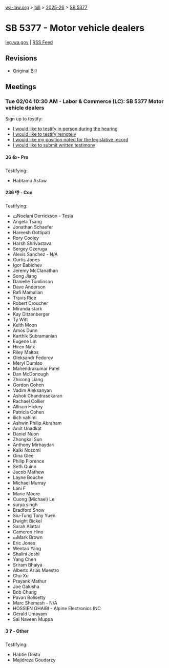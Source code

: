 [wa-law.org](/) > [bill](/bill/) > [2025-26](/bill/2025-26/) > [SB 5377](/bill/2025-26/sb/5377/)

# SB 5377 - Motor vehicle dealers
[leg.wa.gov](https://app.leg.wa.gov/billsummary?BillNumber=5377&Year=2025&Initiative=false) | [RSS Feed](./rss.xml)

## Revisions
* [Original Bill](1/)

## Meetings
### Tue 02/04 10:30 AM - Labor & Commerce (LC): SB 5377 Motor vehicle dealers
Sign up to testify:
* [I would like to testify in person during the hearing](https://app.leg.wa.gov/csi/Testifier/Add?chamber=House&mId=32666&aId=162810&caId=25282&tId=1)
* [I would like to testify remotely](https://app.leg.wa.gov/csi/Testifier/Add?chamber=House&mId=32666&aId=162810&caId=25282&tId=2)
* [I would like my position noted for the legislative record](https://app.leg.wa.gov/csi/Testifier/Add?chamber=House&mId=32666&aId=162810&caId=25282&tId=3)
* [I would like to submit written testimony](https://app.leg.wa.gov/csi/Testifier/Add?chamber=House&mId=32666&aId=162810&caId=25282&tId=4)

#### 36 👍 - Pro
Testifying:
* Habtamu Asfaw

#### 236 👎 - Con
Testifying:
* 💵Noelani Derrickson - [Tesla](/org/tesla/)
* Angela Tsang
* Jonathan Schaefer
* Hareesh Gottipati
* Rory Cooley
* Harsh Shrivastava
* Sergey Ozeruga
* Alexis Sanchez - N/A
* Curtis Jones
* Igor Babichev
* Jeremy McClanathan
* Song Jiang
* Danielle Tomlinson
* Dave Anderson
* Rafi Mamalian
* Travis Rice
* Robert Croucher
* Miranda stark
* Kay Ditzenberger
* Ty Witt
* Keith Moon
* Amos Dunn
* Karthik Subramanian
* Eugene Lin
* Hiren Naik
* Riley Maltos
* Oleksandr Fedorov
* Meryl Dumlao
* Mahendrakumar Patel
* Dan McDonough
* Zhicong Liang
* Gordon Cohen
* Vadim Aleksanyan
* Ashok Chandrasekaran
* Rachael Collier
* Allison Hickey
* Patricia Cohen
* ilich vahimi
* Ashwin Philip Abraham
* Amit Unadkat
* Daniel Nuon
* Zhongkai Sun
* Anthony Mirhaydari
* Kalki Nozomi
* Gina Glee
* Philip Florence
* Seth Quinn
* Jacob Mathew
* Layne Bouche
* Michael Murray
* Lani F
* Marie Moore
* Cuong (Michael) Le
* surya singh
* Bradford Snow
* Siu-Tung Tony Yuen
* Dwight Bickel
* Sarah Alattal
* Cameron Hino
* 💵Mark Brown
* Eric Jones
* Wentao Yang
* Shalini Joshi
* Yang Chen
* Sriram Bhaiya
* Alberto Arias Maestro
* Chu Xu
* Prayank Mathur
* Joe Galusha
* Bob Chung
* Pavan Bolisetty
* Marc Shemesh - N/A
* HOSSIEN GHAIBI - Alpine Electronics INC
* Gerald Umayam
* Sai Naveen Muppa

#### 3 ❓ - Other
Testifying:
* Habtie Desta
* Majidreza Goudarzy
